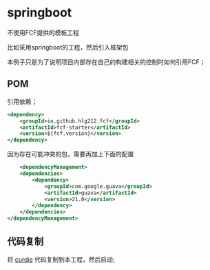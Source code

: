 # springboot
 不使用FCF提供的模板工程
 
 比如采用springboot的工程，然后引入框架包

 本例子只是为了说明项目内部存在自己的构建相关的控制时如何引用FCF；

## POM
引用依赖；

```xml
<dependency>
    <groupId>io.github.hlg212.fcf</groupId>
    <artifactId>fcf-starter</artifactId>
    <version>${fcf.version}</version>
</dependency>
```
因为存在可能冲突的包，需要再加上下面的配置
```xml
    <dependencyManagement>
    <dependencies>
        <dependency>
            <groupId>com.google.guava</groupId>
            <artifactId>guava</artifactId>
            <version>21.0</version>
        </dependency>
    </dependencies>
</dependencyManagement>
```

## 代码复制
将 [curdie](https://github.com/hlg212/fcf-examples/tree/master/curdie)  代码复制到本工程，然后启动;
